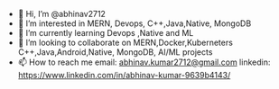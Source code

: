 - 👋 Hi, I’m @abhinav2712
- 👀 I’m interested in MERN, Devops, C++,Java,Native, MongoDB
- 🌱 I’m currently learning  Devops ,Native and ML 
- 💞️ I’m looking to collaborate on  MERN,Docker,Kuberneters C++,Java,Android,Native, MongoDB, AI/ML projects
- 📫 How to reach me email: abhinav.kumar2712@gmail.com 
                     linkedin: https://www.linkedin.com/in/abhinav-kumar-9639b4143/
<!---
abhinav2712/abhinav2712 is a ✨ special ✨ repository because its `README.md` (this file) appears on your GitHub profile.
You can click the Preview link to take a look at your changes.
--->
